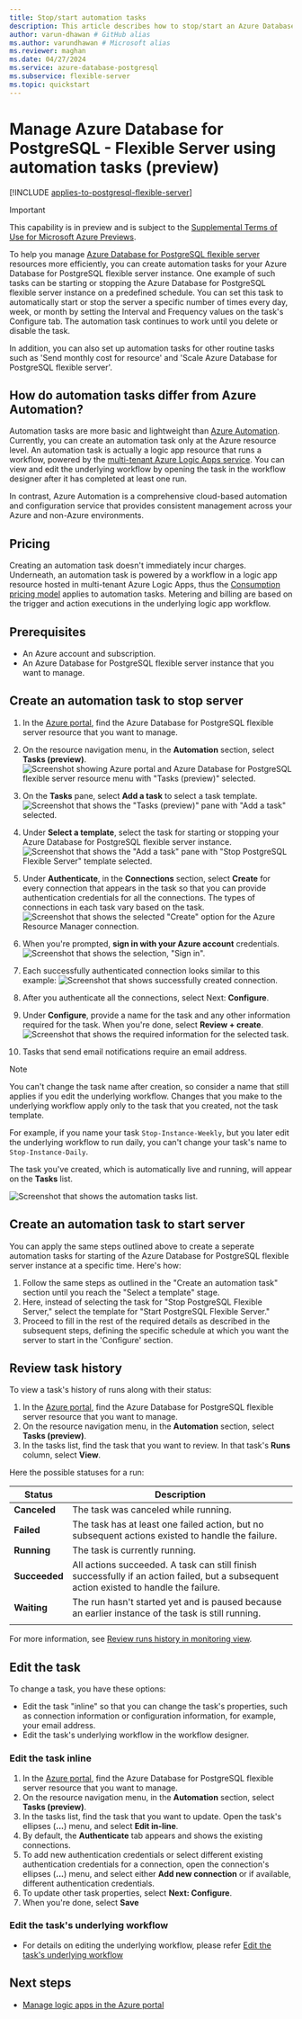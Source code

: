 ```yaml
---
title: Stop/start automation tasks
description: This article describes how to stop/start an Azure Database for PostgreSQL - Flexible Server instance by using automation tasks.
author: varun-dhawan # GitHub alias
ms.author: varundhawan # Microsoft alias
ms.reviewer: maghan
ms.date: 04/27/2024
ms.service: azure-database-postgresql
ms.subservice: flexible-server
ms.topic: quickstart
---
```


# Manage Azure Database for PostgreSQL - Flexible Server using automation tasks (preview)

[!INCLUDE [applies-to-postgresql-flexible-server](~/reusable-content/ce-skilling/azure/includes/postgresql/includes/applies-to-postgresql-flexible-server.md)]

> [!IMPORTANT]
> This capability is in preview and is subject to the 
> [Supplemental Terms of Use for Microsoft Azure Previews](https://azure.microsoft.com/support/legal/preview-supplemental-terms/).

To help you manage [Azure Database for PostgreSQL flexible server](./overview.md) resources more efficiently, you can create automation tasks for your Azure Database for PostgreSQL flexible server instance. One example of such tasks can be starting or stopping the Azure Database for PostgreSQL flexible server instance on a predefined schedule. You can set this task to automatically start or stop the server a specific number of times every day, week, or month by setting the Interval and Frequency values on the task's Configure tab. The automation task continues to work until you delete or disable the task.

In addition, you can also set up automation tasks for other routine tasks such as 'Send monthly cost for resource' and 'Scale Azure Database for PostgreSQL flexible server'.

## How do automation tasks differ from Azure Automation?

Automation tasks are more basic and lightweight than [Azure Automation](/azure/automation/overview). Currently, you can create an automation task only at the Azure resource level. An automation task is actually a logic app resource that runs a workflow, powered by the [multi-tenant Azure Logic Apps service](/azure/logic-apps/logic-apps-overview). You can view and edit the underlying workflow by opening the task in the workflow designer after it has completed at least one run.

In contrast, Azure Automation is a comprehensive cloud-based automation and configuration service that provides consistent management across your Azure and non-Azure environments. 

## Pricing

Creating an automation task doesn't immediately incur charges. Underneath, an automation task is powered by a workflow in a logic app resource hosted in multi-tenant Azure Logic Apps, thus the [Consumption pricing model](/azure/logic-apps/logic-apps-pricing) applies to automation tasks. Metering and billing are based on the trigger and action executions in the underlying logic app workflow. 


## Prerequisites
* An Azure account and subscription.
* An Azure Database for PostgreSQL flexible server instance that you want to manage.

## Create an automation task to stop server

1. In the [Azure portal](https://portal.azure.com), find the Azure Database for PostgreSQL flexible server resource that you want to manage.
1. On the resource navigation menu, in the **Automation** section, select **Tasks (preview)**.
![Screenshot showing Azure portal and Azure Database for PostgreSQL flexible server resource menu with "Tasks (preview)" selected.](media/create-automation-tasks/azure-postgres-menu-automation-section.png)

1. On the **Tasks** pane, select **Add a task** to select a task template.
![Screenshot that shows the "Tasks (preview)" pane with "Add a task" selected.](media/create-automation-tasks/add-automation-task.png)

1. Under **Select a template**, select the task for starting or stopping your Azure Database for PostgreSQL flexible server instance.
![Screenshot that shows the "Add a task" pane with "Stop PostgreSQL Flexible Server" template selected.](media/create-automation-tasks/select-task-template.png)

1. Under **Authenticate**, in the **Connections** section, select **Create** for every connection that appears in the task so that you can provide authentication credentials for all the connections.  The types of connections in each task vary based on the task.
![Screenshot that shows the selected "Create" option for the Azure Resource Manager connection.](media/create-automation-tasks/create-authenticate-connections.png)

1. When you're prompted, **sign in with your Azure account** credentials.
![Screenshot that shows the selection, "Sign in".](media/create-automation-tasks/create-connection-sign-in.png)

1. Each successfully authenticated connection looks similar to this example:
![Screenshot that shows successfully created connection.](media/create-automation-tasks/create-connection-success.png)

1. After you authenticate all the connections, select Next: **Configure**.

1. Under **Configure**, provide a name for the task and any other information required for the task. When you're done, select **Review + create**.
![Screenshot that shows the required information for the selected task.](media/create-automation-tasks/provide-task-information.png)

1. Tasks that send email notifications require an email address.

> [!NOTE]
> You can't change the task name after creation, so consider a name that still applies if you edit the underlying workflow. Changes that you make to the underlying workflow apply only to the task that you created, not the task template.
>
> For example, if you name your task `Stop-Instance-Weekly`, but you later edit the underlying workflow to run daily, you can't change your task's name to `Stop-Instance-Daily`.

The task you've created, which is automatically live and running, will appear on the **Tasks** list.

![Screenshot that shows the automation tasks list.](media/create-automation-tasks/automation-tasks-list.png)

## Create an automation task to start server

You can apply the same steps outlined above to create a seperate automation tasks for starting of the Azure Database for PostgreSQL flexible server instance at a specific time. Here's how:

1. Follow the same steps as outlined in the "Create an automation task" section until you reach the "Select a template" stage.
1. Here, instead of selecting the task for "Stop PostgreSQL Flexible Server," select the template for "Start PostgreSQL Flexible Server."
1. Proceed to fill in the rest of the required details as described in the subsequent steps, defining the specific schedule at which you want the server to start in the 'Configure' section.

## Review task history

To view a task's history of runs along with their status:

1. In the [Azure portal](https://portal.azure.com), find the Azure Database for PostgreSQL flexible server resource that you want to manage.
2. On the resource navigation menu, in the **Automation** section, select **Tasks (preview)**.
3. In the tasks list, find the task that you want to review. In that task's **Runs** column, select **View**.

Here the possible statuses for a run:

   | Status | Description |
   |--------|-------------|
   | **Canceled** | The task was canceled while running. |
   | **Failed** | The task has at least one failed action, but no subsequent actions existed to handle the failure. |
   | **Running** | The task is currently running. |
   | **Succeeded** | All actions succeeded. A task can still finish successfully if an action failed, but a subsequent action existed to handle the failure. |
   | **Waiting** | The run hasn't started yet and is paused because an earlier instance of the task is still running. |
   |||

   For more information, see [Review runs history in monitoring view](/azure/logic-apps/monitor-logic-apps#review-runs-history).

## Edit the task

To change a task, you have these options:

* Edit the task "inline" so that you can change the task's properties, such as connection information or configuration information, for example, your email address.
* Edit the task's underlying workflow in the workflow designer.

### Edit the task inline

1. In the [Azure portal](https://portal.azure.com), find the Azure Database for PostgreSQL flexible server resource that you want to manage.
1. On the resource navigation menu, in the **Automation** section, select **Tasks (preview)**.
1. In the tasks list, find the task that you want to update. Open the task's ellipses (**...**) menu, and select **Edit in-line**.
1. By default, the **Authenticate** tab appears and shows the existing connections.
1. To add new authentication credentials or select different existing authentication credentials for a connection, open the connection's ellipses (**...**) menu, and select either **Add new connection** or if available, different authentication credentials.
1. To update other task properties, select **Next: Configure**.
1. When you're done, select **Save**

### Edit the task's underlying workflow

* For details on editing the underlying workflow, please refer [Edit the task's underlying workflow](/azure/logic-apps/create-automation-tasks-azure-resources#edit-the-tasks-underlying-workflow)

## Next steps

* [Manage logic apps in the Azure portal](/azure/logic-apps/manage-logic-apps-with-azure-portal)


